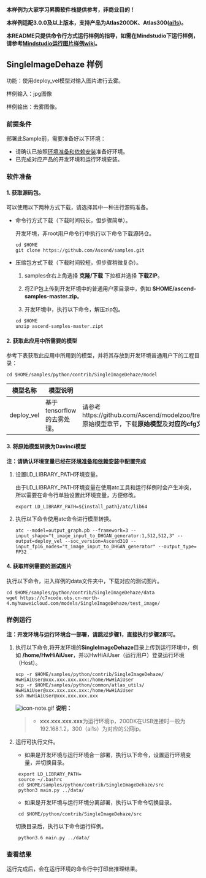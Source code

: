 **本样例为大家学习昇腾软件栈提供参考，非商业目的！**

**本样例适配3.0.0及以上版本，支持产品为Atlas200DK、Atlas300([ai1s](https://support.huaweicloud.com/productdesc-ecs/ecs_01_0047.html#ecs_01_0047__section78423209366))。**

**本README只提供命令行方式运行样例的指导，如需在Mindstudio下运行样例，请参考[Mindstudio运行图片样例wiki](https://github.com/Ascend/samples/wikis/Mindstudio运行图片样例?sort_id=3164874)。**


##  SingleImageDehaze 样例

功能：使用deploy_vel模型对输入图片进行去雾。

样例输入：jpg图像

样例输出：去雾图像。

### 前提条件

部署此Sample前，需要准备好以下环境：

- 请确认已按照[环境准备和依赖安装](https://github.com/Ascend/samples/blob/master/python/environment)准备好环境。
- 已完成对应产品的开发环境和运行环境安装。

### 软件准备

#### 1. 获取源码包。

  可以使用以下两种方式下载，请选择其中一种进行源码准备。

   - 命令行方式下载（下载时间较长，但步骤简单）。

     开发环境，非root用户命令行中执行以下命令下载源码仓。
        ```
     cd $HOME
     git clone https://github.com/Ascend/samples.git
        ```
   - 压缩包方式下载（下载时间较短，但步骤稍微复杂）。

     1. samples仓右上角选择 **克隆/下载** 下拉框并选择 **下载ZIP**。

     2. 将ZIP包上传到开发环境中的普通用户家目录中，例如 **$HOME/ascend-samples-master.zip**。

     3. 开发环境中，执行以下命令，解压zip包。
     
      ```
     cd $HOME
     unzip ascend-samples-master.zipt
      ```
#### 2. 获取此应用中所需要的模型

   参考下表获取此应用中所用到的模型，并将其存放到开发环境普通用户下的工程目录：

	cd $HOME/samples/python/contrib/SingleImageDehaze/model

| **模型名称** | **模型说明**          | **模型下载路径**                                             |
| ------------ | --------------------- | ------------------------------------------------------------ |
| deploy_vel          | 基于tensorflow的去雾处理。 | 请参考https://github.com/Ascend/modelzoo/tree/master/contrib/TensorFlow/Research/cv/dehaze/ATC_deploy_vel_tf_AE 原始模型章节，下载**原始模型**及**对应的cfg文件**。 |


#### 3. 将原始模型转换为Davinci模型

   **注：请确认环境变量已经在[环境准备和依赖安装](https://github.com/Ascend/samples/blob/master/python/environment)中配置完成**

   1. 设置LD_LIBRARY_PATH环境变量。

      由于LD_LIBRARY_PATH环境变量在使用atc工具和运行样例时会产生冲突，所以需要在命令行单独设置此环境变量，方便修改。

         ```	
      export LD_LIBRARY_PATH=${install_path}/atc/lib64
         ```
	
   2. 执行以下命令使用atc命令进行模型转换。
         ```
      atc --model=output_graph.pb --framework=3 --input_shape="t_image_input_to_DHGAN_generator:1,512,512,3" --output=deploy_vel --soc_version=Ascend310 --input_fp16_nodes="t_image_input_to_DHGAN_generator" --output_type= FP32   
      ```

#### 4. 获取样例需要的测试图片

执行以下命令，进入样例的data文件夹中，下载对应的测试图片。

    cd $HOME/samples/python/contrib/SingleImageDehaze/data
    wget https://c7xcode.obs.cn-north-4.myhuaweicloud.com/models/SingleImageDehaze/test_image/


### 样例运行

**注：开发环境与运行环境合一部署，请跳过步骤1，直接执行步骤2即可。**

1. 执行以下命令,将开发环境的**SingleImageDehaze**目录上传到运行环境中，例如 **/home/HwHiAiUser**，并以HwHiAiUser（运行用户）登录运行环境（Host）。
      ```
   scp -r $HOME/samples/python/contrib/SingleImageDehaze/  HwHiAiUser@xxx.xxx.xxx.xxx:/home/HwHiAiUser
   scp -r $HOME/samples/python/common/atlas_utils/   HwHiAiUser@xxx.xxx.xxx.xxx:/home/HwHiAiUser
   ssh HwHiAiUser@xxx.xxx.xxx.xxx
   ```

   ![icon-note.gif](https://images.gitee.com/uploads/images/2020/1106/160652_6146f6a4_5395865.gif) **说明：**

   > - **xxx.xxx.xxx.xxx**为运行环境ip，200DK在USB连接时一般为192.168.1.2，300（ai1s）为对应的公网ip。


2. 运行可执行文件。

   - 如果是开发环境与运行环境合一部署，执行以下命令，设置运行环境变量，并切换目录。
	```
     export LD_LIBRARY_PATH=
     source ~/.bashrc
     cd $HOME/samples/python/contrib/SingleImageDehaze/src
     python3 main.py ../data/
	```
   - 如果是开发环境与运行环境分离部署，执行以下命令切换目录。
	```
     cd $HOME/python/contrib/SingleImageDehaze/src
	```
     切换目录后，执行以下命令运行样例。
   
	```
     python3.6 main.py ../data/
	```


### 查看结果

运行完成后，会在运行环境的命令行中打印出推理结果。